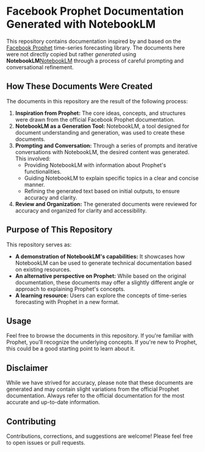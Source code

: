 # Facebook Prophet Documentation Generated with NotebookLM

This repository contains documentation inspired by and based on the [Facebook Prophet](https://github.com/facebook/prophet) time-series forecasting library. The documents here were not directly copied but rather *generated* using **NotebookLM**[NotebookLM](https://notebooklm.google.com/) through a process of careful prompting and conversational refinement.

## How These Documents Were Created

The documents in this repository are the result of the following process:

1. **Inspiration from Prophet:** The core ideas, concepts, and structures were drawn from the official Facebook Prophet documentation.
2. **NotebookLM as a Generation Tool:** NotebookLM, a tool designed for document understanding and generation, was used to create these documents.
3. **Prompting and Conversation:** Through a series of prompts and iterative conversations with NotebookLM, the desired content was generated. This involved:
    *   Providing NotebookLM with information about Prophet's functionalities.
    *   Guiding NotebookLM to explain specific topics in a clear and concise manner.
    *   Refining the generated text based on initial outputs, to ensure accuracy and clarity.
4. **Review and Organization:**  The generated documents were reviewed for accuracy and organized for clarity and accessibility.

## Purpose of This Repository

This repository serves as:

*   **A demonstration of NotebookLM's capabilities:**  It showcases how NotebookLM can be used to generate technical documentation based on existing resources.
*   **An alternative perspective on Prophet:** While based on the original documentation, these documents may offer a slightly different angle or approach to explaining Prophet's concepts.
*   **A learning resource:**  Users can explore the concepts of time-series forecasting with Prophet in a new format.

## Usage

Feel free to browse the documents in this repository. If you're familiar with Prophet, you'll recognize the underlying concepts. If you're new to Prophet, this could be a good starting point to learn about it.

## Disclaimer

While we have strived for accuracy, please note that these documents are generated and may contain slight variations from the official Prophet documentation. Always refer to the official documentation for the most accurate and up-to-date information.

## Contributing

Contributions, corrections, and suggestions are welcome! Please feel free to open issues or pull requests.
